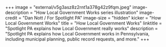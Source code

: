 +++
image = "external/v5g3asz8z2rnt1a378g42z9fqm.jpeg"
image-description = "How Local Government Works series illustration"
image-credit = "Dan Nott / For Spotlight PA"
image-size = "hidden"
kicker = "How Local Government Works"
title = "How Local Government Works"
linktitle = "Spotlight PA explains how Local Government really works"
description = "Spotlight PA explains how Local Government works in Pennsylvania, including municipal planning, public record requests, and more."
+++
